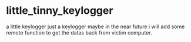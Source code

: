 # little_tinny_keylogger
a little keylogger 
just a keylogger maybe in the near future i will add some remote function to get the datas back from victim computer.
